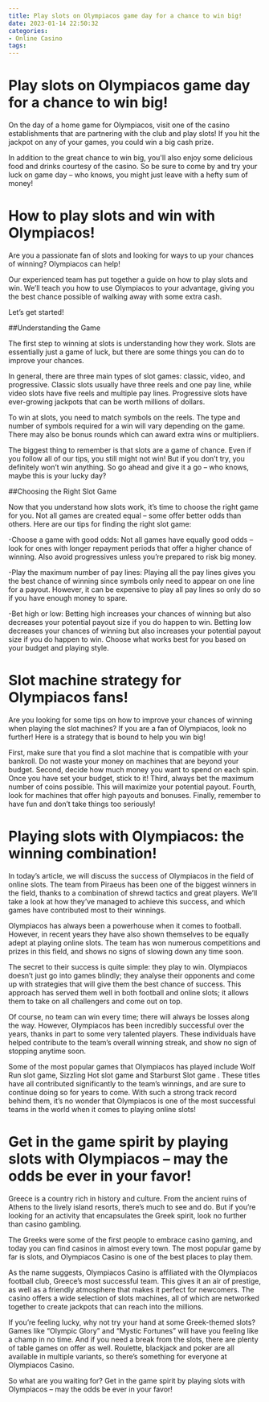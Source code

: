 ```yaml
---
title: Play slots on Olympiacos game day for a chance to win big!
date: 2023-01-14 22:50:32
categories:
- Online Casino
tags:
---
```



#  Play slots on Olympiacos game day for a chance to win big!

On the day of a home game for Olympiacos, visit one of the casino establishments that are partnering with the club and play slots! If you hit the jackpot on any of your games, you could win a big cash prize.

In addition to the great chance to win big, you'll also enjoy some delicious food and drinks courtesy of the casino. So be sure to come by and try your luck on game day – who knows, you might just leave with a hefty sum of money!

#  How to play slots and win with Olympiacos!

Are you a passionate fan of slots and looking for ways to up your chances of winning? Olympiacos can help!

Our experienced team has put together a guide on how to play slots and win. We’ll teach you how to use Olympiacos to your advantage, giving you the best chance possible of walking away with some extra cash.

Let’s get started!

##Understanding the Game

The first step to winning at slots is understanding how they work. Slots are essentially just a game of luck, but there are some things you can do to improve your chances.

In general, there are three main types of slot games: classic, video, and progressive. Classic slots usually have three reels and one pay line, while video slots have five reels and multiple pay lines. Progressive slots have ever-growing jackpots that can be worth millions of dollars.

To win at slots, you need to match symbols on the reels. The type and number of symbols required for a win will vary depending on the game. There may also be bonus rounds which can award extra wins or multipliers.

The biggest thing to remember is that slots are a game of chance. Even if you follow all of our tips, you still might not win! But if you don’t try, you definitely won’t win anything. So go ahead and give it a go – who knows, maybe this is your lucky day?

##Choosing the Right Slot Game

Now that you understand how slots work, it’s time to choose the right game for you. Not all games are created equal – some offer better odds than others. Here are our tips for finding the right slot game:

-Choose a game with good odds: Not all games have equally good odds – look for ones with longer repayment periods that offer a higher chance of winning. Also avoid progressives unless you’re prepared to risk big money.

-Play the maximum number of pay lines: Playing all the pay lines gives you the best chance of winning since symbols only need to appear on one line for a payout. However, it can be expensive to play all pay lines so only do so if you have enough money to spare.

-Bet high or low: Betting high increases your chances of winning but also decreases your potential payout size if you do happen to win. Betting low decreases your chances of winning but also increases your potential payout size if you do happen to win. Choose what works best for you based on your budget and playing style.

#  Slot machine strategy for Olympiacos fans!

Are you looking for some tips on how to improve your chances of winning when playing the slot machines? If you are a fan of Olympiacos, look no further! Here is a strategy that is bound to help you win big!

First, make sure that you find a slot machine that is compatible with your bankroll. Do not waste your money on machines that are beyond your budget. Second, decide how much money you want to spend on each spin. Once you have set your budget, stick to it! Third, always bet the maximum number of coins possible. This will maximize your potential payout. Fourth, look for machines that offer high payouts and bonuses. Finally, remember to have fun and don’t take things too seriously!

#  Playing slots with Olympiacos: the winning combination!

In today’s article, we will discuss the success of Olympiacos in the field of online slots. The team from Piraeus has been one of the biggest winners in the field, thanks to a combination of shrewd tactics and great players. We’ll take a look at how they’ve managed to achieve this success, and which games have contributed most to their winnings.

Olympiacos has always been a powerhouse when it comes to football. However, in recent years they have also shown themselves to be equally adept at playing online slots. The team has won numerous competitions and prizes in this field, and shows no signs of slowing down any time soon.

The secret to their success is quite simple: they play to win. Olympiacos doesn’t just go into games blindly; they analyse their opponents and come up with strategies that will give them the best chance of success. This approach has served them well in both football and online slots; it allows them to take on all challengers and come out on top.

Of course, no team can win every time; there will always be losses along the way. However, Olympiacos has been incredibly successful over the years, thanks in part to some very talented players. These individuals have helped contribute to the team’s overall winning streak, and show no sign of stopping anytime soon.

Some of the most popular games that Olympiacos has played include Wolf Run slot game, Sizzling Hot slot game and Starburst Slot game . These titles have all contributed significantly to the team’s winnings, and are sure to continue doing so for years to come. With such a strong track record behind them, it’s no wonder that Olympiacos is one of the most successful teams in the world when it comes to playing online slots!

#  Get in the game spirit by playing slots with Olympiacos – may the odds be ever in your favor!

Greece is a country rich in history and culture. From the ancient ruins of Athens to the lively island resorts, there’s much to see and do. But if you’re looking for an activity that encapsulates the Greek spirit, look no further than casino gambling.

The Greeks were some of the first people to embrace casino gaming, and today you can find casinos in almost every town. The most popular game by far is slots, and Olympiacos Casino is one of the best places to play them.

As the name suggests, Olympiacos Casino is affiliated with the Olympiacos football club, Greece’s most successful team. This gives it an air of prestige, as well as a friendly atmosphere that makes it perfect for newcomers. The casino offers a wide selection of slots machines, all of which are networked together to create jackpots that can reach into the millions.

If you’re feeling lucky, why not try your hand at some Greek-themed slots? Games like “Olympic Glory” and “Mystic Fortunes” will have you feeling like a champ in no time. And if you need a break from the slots, there are plenty of table games on offer as well. Roulette, blackjack and poker are all available in multiple variants, so there’s something for everyone at Olympiacos Casino.

So what are you waiting for? Get in the game spirit by playing slots with Olympiacos – may the odds be ever in your favor!